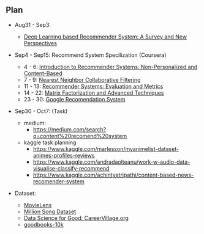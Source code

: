 ## Plan
* Aug31 - Sep3:
  * [Deep Learning based Recommender System: A Survey and New Perspectives](https://arxiv.org/pdf/1707.07435.pdf)
* Sep4 - Sep15: Recommend System Specilization (Coursera)
  * 4 - 6: [Introduction to Recommender Systems: Non-Personalized and Content-Based](https://www.coursera.org/learn/recommender-systems-introduction/home/welcome)
  * 7 - 9: [Nearest Neighbor Collaborative Filtering](https://www.coursera.org/learn/collaborative-filtering/home/welcome)
  * 11 - 13: [Recommender Systems: Evaluation and Metrics](https://www.coursera.org/learn/recommender-metrics/home/welcome)
  * 14 - 22: [Matrix Factorization and Advanced Techniques](https://www.coursera.org/learn/matrix-factorization/home/welcome)
  * 23 - 30: [Google Recomendation System](https://www.youtube.com/channel/UCQgBXHmV9BTQEIobCFt7TSQ/videos)
  
* Sep30 - Oct7: (Task)
  * medium:
    * https://medium.com/search?q=content%20recomend%20system
  * kaggle task planning
    * https://www.kaggle.com/marlesson/myanimelist-dataset-animes-profiles-reviews
    * https://www.kaggle.com/andradaolteanu/work-w-audio-data-visualise-classify-recommend
    * https://www.kaggle.com/achintyatripathi/content-based-news-recomender-system 

* Dataset:
  * [MovieLens](https://grouplens.org/datasets/movielens/) 
  * [Million Song Dataset](http://millionsongdataset.com/)
  * [Data Science for Good: CareerVillage.org](https://www.kaggle.com/c/data-science-for-good-careervillage/data?select=answers.csv)
  * [goodbooks-10k](https://www.kaggle.com/zygmunt/goodbooks-10k)
